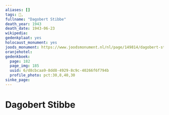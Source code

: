 ```yaml
---
aliases: []
tags: 👤, 
fullname: "Dagobert Stibbe"
death_year: 1943
death_date: 1943-06-23
wikipedia:
gedenkplaat: yes
holocaust_monument: yes
joods_monument: https://www.joodsmonument.nl/nl/page/149814/dagobert-stibbe
oranjehotel:
gedenkboek:
  page: 182
  page_img: 185
  uuid: 6/d8cbcaa9-8dd8-4929-8c9c-40266f6f794b
  profile_photo: pct:30,8,40,30
sinke_page:
---
```


# Dagobert Stibbe
